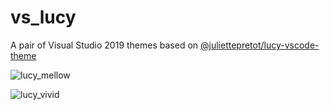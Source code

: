 # vs_lucy
A pair of Visual Studio 2019 themes based on [@juliettepretot/lucy-vscode-theme](https://github.com/juliettepretot/lucy-vscode-theme)

![lucy_mellow](https://i.imgur.com/nMEPCuM.png)

![lucy_vivid](https://i.imgur.com/xktXvY7.png)
